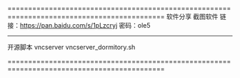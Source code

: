 
============================================================================================
软件分享
        截图软件        链接：https://pan.baidu.com/s/1pLzcryj 密码：ole5

--------------------------------------------------------------------------------------------
开源脚本
        vncserver       vncserver_dormitory.sh

============================================================================================
